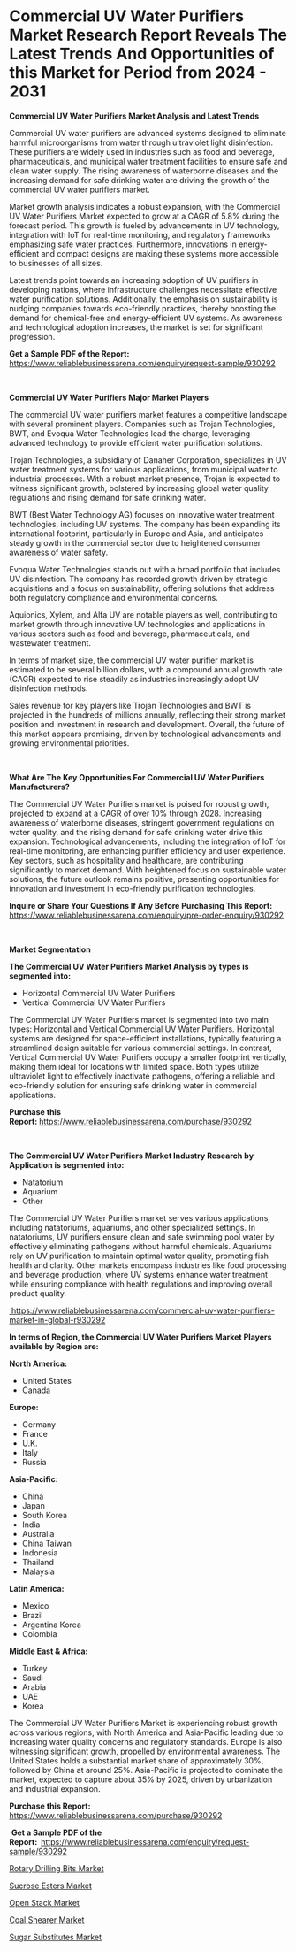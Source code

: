 <p><h1>Commercial UV Water Purifiers Market Research Report Reveals The Latest Trends And Opportunities of this Market for Period from 2024 - 2031</h1></p><p><strong>Commercial UV Water Purifiers Market Analysis and Latest Trends</strong></p>
<p><p>Commercial UV water purifiers are advanced systems designed to eliminate harmful microorganisms from water through ultraviolet light disinfection. These purifiers are widely used in industries such as food and beverage, pharmaceuticals, and municipal water treatment facilities to ensure safe and clean water supply. The rising awareness of waterborne diseases and the increasing demand for safe drinking water are driving the growth of the commercial UV water purifiers market.</p><p>Market growth analysis indicates a robust expansion, with the Commercial UV Water Purifiers Market expected to grow at a CAGR of 5.8% during the forecast period. This growth is fueled by advancements in UV technology, integration with IoT for real-time monitoring, and regulatory frameworks emphasizing safe water practices. Furthermore, innovations in energy-efficient and compact designs are making these systems more accessible to businesses of all sizes. </p><p>Latest trends point towards an increasing adoption of UV purifiers in developing nations, where infrastructure challenges necessitate effective water purification solutions. Additionally, the emphasis on sustainability is nudging companies towards eco-friendly practices, thereby boosting the demand for chemical-free and energy-efficient UV systems. As awareness and technological adoption increases, the market is set for significant progression.</p></p>
<p><strong>Get a Sample PDF of the Report:&nbsp;</strong> <a href="https://www.reliablebusinessarena.com/enquiry/request-sample/930292">https://www.reliablebusinessarena.com/enquiry/request-sample/930292</a></p>
<p>&nbsp;</p>
<p><strong>Commercial UV Water Purifiers Major Market Players</strong></p>
<p><p>The commercial UV water purifiers market features a competitive landscape with several prominent players. Companies such as Trojan Technologies, BWT, and Evoqua Water Technologies lead the charge, leveraging advanced technology to provide efficient water purification solutions.</p><p>Trojan Technologies, a subsidiary of Danaher Corporation, specializes in UV water treatment systems for various applications, from municipal water to industrial processes. With a robust market presence, Trojan is expected to witness significant growth, bolstered by increasing global water quality regulations and rising demand for safe drinking water.</p><p>BWT (Best Water Technology AG) focuses on innovative water treatment technologies, including UV systems. The company has been expanding its international footprint, particularly in Europe and Asia, and anticipates steady growth in the commercial sector due to heightened consumer awareness of water safety.</p><p>Evoqua Water Technologies stands out with a broad portfolio that includes UV disinfection. The company has recorded growth driven by strategic acquisitions and a focus on sustainability, offering solutions that address both regulatory compliance and environmental concerns.</p><p>Aquionics, Xylem, and Alfa UV are notable players as well, contributing to market growth through innovative UV technologies and applications in various sectors such as food and beverage, pharmaceuticals, and wastewater treatment.</p><p>In terms of market size, the commercial UV water purifier market is estimated to be several billion dollars, with a compound annual growth rate (CAGR) expected to rise steadily as industries increasingly adopt UV disinfection methods. </p><p>Sales revenue for key players like Trojan Technologies and BWT is projected in the hundreds of millions annually, reflecting their strong market position and investment in research and development. Overall, the future of this market appears promising, driven by technological advancements and growing environmental priorities.</p></p>
<p>&nbsp;</p>
<p><strong>What Are The Key Opportunities For Commercial UV Water Purifiers Manufacturers?</strong></p>
<p><p>The Commercial UV Water Purifiers market is poised for robust growth, projected to expand at a CAGR of over 10% through 2028. Increasing awareness of waterborne diseases, stringent government regulations on water quality, and the rising demand for safe drinking water drive this expansion. Technological advancements, including the integration of IoT for real-time monitoring, are enhancing purifier efficiency and user experience. Key sectors, such as hospitality and healthcare, are contributing significantly to market demand. With heightened focus on sustainable water solutions, the future outlook remains positive, presenting opportunities for innovation and investment in eco-friendly purification technologies.</p></p>
<p><strong>Inquire or Share Your Questions If Any Before Purchasing This Report:</strong> <a href="https://www.reliablebusinessarena.com/enquiry/pre-order-enquiry/930292">https://www.reliablebusinessarena.com/enquiry/pre-order-enquiry/930292</a></p>
<p>&nbsp;</p>
<p><strong>Market Segmentation</strong></p>
<p><strong>The Commercial UV Water Purifiers Market Analysis by types is segmented into:</strong></p>
<p><ul><li>Horizontal Commercial UV Water Purifiers</li><li>Vertical Commercial UV Water Purifiers</li></ul></p>
<p><p>The Commercial UV Water Purifiers market is segmented into two main types: Horizontal and Vertical Commercial UV Water Purifiers. Horizontal systems are designed for space-efficient installations, typically featuring a streamlined design suitable for various commercial settings. In contrast, Vertical Commercial UV Water Purifiers occupy a smaller footprint vertically, making them ideal for locations with limited space. Both types utilize ultraviolet light to effectively inactivate pathogens, offering a reliable and eco-friendly solution for ensuring safe drinking water in commercial applications.</p></p>
<p><strong>Purchase this Report:&nbsp;</strong><a href="https://www.reliablebusinessarena.com/purchase/930292">https://www.reliablebusinessarena.com/purchase/930292</a></p>
<p>&nbsp;</p>
<p><strong>The Commercial UV Water Purifiers Market Industry Research by Application is segmented into:</strong></p>
<p><ul><li>Natatorium</li><li>Aquarium</li><li>Other</li></ul></p>
<p><p>The Commercial UV Water Purifiers market serves various applications, including natatoriums, aquariums, and other specialized settings. In natatoriums, UV purifiers ensure clean and safe swimming pool water by effectively eliminating pathogens without harmful chemicals. Aquariums rely on UV purification to maintain optimal water quality, promoting fish health and clarity. Other markets encompass industries like food processing and beverage production, where UV systems enhance water treatment while ensuring compliance with health regulations and improving overall product quality.</p></p>
<p><a href="https://www.reliablebusinessarena.com/commercial-uv-water-purifiers-market-in-global-r930292">&nbsp;https://www.reliablebusinessarena.com/commercial-uv-water-purifiers-market-in-global-r930292</a></p>
<p><strong>In terms of Region, the Commercial UV Water Purifiers Market Players available by Region are:</strong></p>
<p>
    <p> <strong> North America: </strong>
        <ul>
            <li>United States</li>
            <li>Canada</li>
        </ul>
        </p> 
    <p> <strong> Europe: </strong>
        <ul>
            <li>Germany</li>
            <li>France</li>
            <li>U.K.</li>
            <li>Italy</li>
            <li>Russia</li>
        </ul>
        </p> 
    <p> <strong> Asia-Pacific: </strong>
        <ul>
            <li>China</li>
            <li>Japan</li>
            <li>South Korea</li>
            <li>India</li>
            <li>Australia</li>
            <li>China Taiwan</li>
            <li>Indonesia</li>
            <li>Thailand</li>
            <li>Malaysia</li>
        </ul>
        </p> 
    <p> <strong> Latin America: </strong>
        <ul>
            <li>Mexico</li>
            <li>Brazil</li>
            <li>Argentina Korea</li>
            <li>Colombia</li>
        </ul>
        </p> 
    <p> <strong> Middle East & Africa: </strong>
        <ul>
            <li>Turkey</li>
            <li>Saudi</li>
            <li>Arabia</li>
            <li>UAE</li>
            <li>Korea</li>
        </ul>
    </p>
    </p>
<p><p>The Commercial UV Water Purifiers Market is experiencing robust growth across various regions, with North America and Asia-Pacific leading due to increasing water quality concerns and regulatory standards. Europe is also witnessing significant growth, propelled by environmental awareness. The United States holds a substantial market share of approximately 30%, followed by China at around 25%. Asia-Pacific is projected to dominate the market, expected to capture about 35% by 2025, driven by urbanization and industrial expansion.</p></p>
<p><strong>Purchase this Report: </strong><a href="https://www.reliablebusinessarena.com/purchase/930292">https://www.reliablebusinessarena.com/purchase/930292</a></p>
<p>&nbsp;<strong>Get a Sample PDF of the Report:&nbsp;&nbsp;</strong><a href="https://www.reliablebusinessarena.com/enquiry/request-sample/930292">https://www.reliablebusinessarena.com/enquiry/request-sample/930292</a></p>
<p><strong></strong></p>
<p><p><a href="https://medium.com/@jimmygar1no/the-global-rotary-drilling-bits-market-is-projected-to-experience-an-annual-growth-rate-of-5-5-cc5ed4aebd88">Rotary Drilling Bits Market</a></p><p><a href="https://www.linkedin.com/pulse/global-sucrose-esters-market-trends-innovations-forward-looking-ptuse?trackingId=rlbCW2tKSSuN%2FhPC3k2G5A%3D%3D">Sucrose Esters Market</a></p><p><a href="https://issuu.com/reportprime-2/docs/open-stack-market-size-2030.pptx_e1a1d5edde4ff5">Open Stack Market</a></p><p><a href="https://medium.com/@cliffmcsl/the-coal-shearer-market-prioritizes-cost-control-and-efficiency-enhancement-23726ac48c10?postPublishedType=initial">Coal Shearer Market</a></p><p><a href="https://www.linkedin.com/pulse/future-insights-sugar-substitutes-market-trends-regional-9vs4e?trackingId=OsrFMQx4Tj25nhz1XuqBKA%3D%3D">Sugar Substitutes Market</a></p></p>